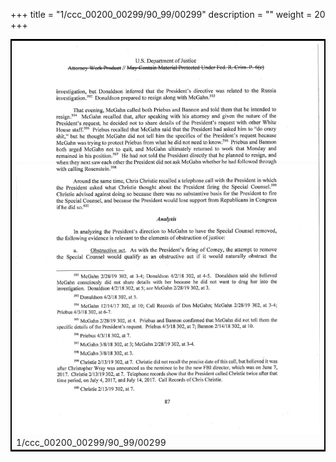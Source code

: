 +++
title = "1/ccc_00200_00299/90_99/00299"
description = ""
weight = 20
+++

<table style="border:2px solid black;max-width:800px;max-height:800px;" 
><tr><td>
<img class="center-fit-jpg"
src="/jpg_/jpg_mueller_report_searchable_299.jpg">
1/ccc_00200_00299/90_99/00299
</img></td></tr></table>
